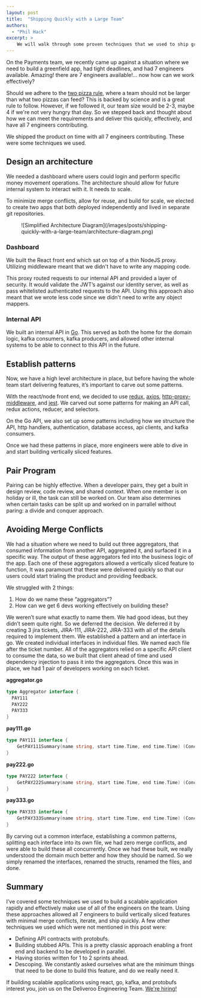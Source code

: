 ```yaml
---
layout: post
title:  "Shipping Quickly with a Large Team"
authors:
  - "Phil Hack"
excerpt: >
    We will walk through some proven techniques that we used to ship greenfield software quickly with a large team. 
---
```


On the Payments team, we recently came up against a situation where we need to build a greenfield app, had tight deadlines, and had 7 engineers available. Amazing! there are 7 engineers available!... now how can we work effectively?
  
Should we adhere to the [two pizza rule](http://blog.idonethis.com/two-pizza-team/), where a team should not be larger than what two pizzas can feed? This is backed by science and is a great rule to follow. However, if we followed it, our team size would be 2-3, maybe 4 if we're not very hungry that day. So we stepped back and thought about how we can meet the requirements and deliver this quickly, effectively, and have all 7 engineers contributing. 

We shipped the product on time with all 7 engineers contributing. These were some techniques we used.

## Design an architecture
We needed a dashboard where users could login and perform specific money movement operations. The architecture should allow for future internal system to interact with it. It needs to scale. 

To minimize merge conflicts, allow for reuse, and build for scale, we elected to create two apps that both deployed independently and lived in separate git repositories.

<figure class="small">
![Simplified Architecture Diagram](/images/posts/shipping-quickly-with-a-large-team/architecture-diagram.png)
</figure> 

### Dashboard
We built the React front end which sat on top of a thin NodeJS proxy. 
Utilizing middleware meant that we didn't have to write any mapping code.
  
This proxy routed requests to our internal API and provided a layer of security. It would validate the JWT’s against our identity server, as well as pass whitelisted authenticated requests to the API.
Using this approach also meant that we wrote less code since we didn't need to write any object mappers.


### Internal API
We built an internal API in [Go](https://golang.org/). This served as both the home for the domain logic, kafka consumers, kafka producers, and allowed other internal systems to be able to connect to this API in the future.


## Establish patterns
Now, we have a high level architecture in place, but before having the whole team start delivering features, it’s important to carve out some patterns.

With the react/node front end, we decided to use [redux](https://redux.js.org), [axios](https://github.com/axios/axios), [http-proxy-middleware](https://github.com/chimurai/http-proxy-middleware), and [jest](https://jestjs.io). We carved out some patterns for making an API call, redux actions, reducer, and selectors.

On the Go API, we also set up some patterns including how we structure the API, http handlers, authentication, database access, api clients, and kafka consumers.

Once we had these patterns in place, more engineers were able to dive in and start building vertically sliced features.

## Pair Program
Pairing can be highly effective. When a developer pairs, they get a built in design review, code review, and shared context. When one member is on holiday or ill, the task can still be worked on. Our team also determines when certain tasks can be split up and worked on in parrallel without paring: a divide and conquer approach.  

## Avoiding Merge Conflicts
We had a situation where we need to build out three aggregators, that consumed information from another API, aggregated it, and surfaced it in a specific way. 
The output of these aggregators fed into the business logic of the app. Each one of these aggregators allowed a vertically sliced feature to function, It was paramount that these were delivered quickly so that our users could start trialing the product and providing feedback. 

We struggled with 2 things:
1. How do we name these “aggregators”?
2. How can we get 6 devs working effectively on building these?

We weren’t sure what exactly to name them. We had good ideas, but they didn’t seem quite right. So we deferred the decision.
We deferred it by creating 3 jira tickets, JIRA-111, JIRA-222, JIRA-333 with all of the details required to implement them.
We established a pattern and an interface in go.
We created individual interfaces in individual files. We named each file after the ticket number.
All of the aggregators relied on a specific API client to consume the data, so we built that client ahead of time and used dependency injection to pass it into the aggregators.
Once this was in place, we had 1 pair of developers working on each ticket.


**aggregator.go**
```go
type Aggregator interface {
  PAY111
  PAY222
  PAY333 
}
```

**pay111.go**
```go
type PAY111 interface {
	GetPAY111Summary(name string, start time.Time, end time.Time) (ConcreteView, error)
}
```

**pay222.go**
```go
type PAY222 interface {
	GetPAY222Summary(name string, start time.Time, end time.Time) (ConcreteView, error)
}
```

**pay333.go**
```go
type PAY333 interface {
	GetPAY333Summary(name string, start time.Time, end time.Time) (ConcreteView, error)
}
```

By carving out a common interface, establishing a common patterns, splitting each interface into its own file, we had zero merge conflicts, and were able to build these all concurrently.
Once we had these built, we really understood the domain much better and how they should be named. So we simply renamed the interfaces, renamed the structs, renamed the files, and done.

## Summary

I’ve covered some techniques we used to build a scalable application rapidly and effectively make use of all of the engineers on the team.
Using these approaches allowed all 7 engineers to build vertically sliced features with minimal merge conflicts, iterate, and ship quickly.
A few other techniques we used which were not mentioned in this post were: 
* Defining API contracts with protobufs.
* Building stubbed APIs. This is a pretty classic approach enabling a front end and backend to be developed in parallel. 
* Having stories written for 1 to 2 sprints ahead.
* Descoping. We constantly asked ourselves what are the minimum things that need to be done to build this feature, and do we really need it.

If building scalable applications using react, go, kafka, and protobufs interest you, join us on the Deliveroo Engineering Team. [We're hiring!](https://careers.deliveroo.co.uk) 

